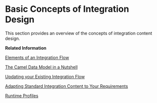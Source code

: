 <!-- loioca0f6f7ab87d4f71bcaa34b40fed97ea -->

# Basic Concepts of Integration Design

This section provides an overview of the concepts of integration content design.

**Related Information**  


[Elements of an Integration Flow](elements-of-an-integration-flow-e49dbee.md "An integration flow allows you to specify how a message is processed on a tenant.")

[The Camel Data Model in a Nutshell](the-camel-data-model-in-a-nutshell-d4f8f03.md "")

[Updating your Existing Integration Flow](updating-your-existing-integration-flow-1f9e879.md "")

[Adapting Standard Integration Content to Your Requirements](adapting-standard-integration-content-to-your-requirements-35b53da.md "When you use standard (predefined) integration content published on SAP Business Accelerator Hub, there are two different ways how to adapt such content to meet the requirements of your concrete business scenario.")

[Runtime Profiles](../IntegrationSettings/runtime-profiles-8007daa.md "Cloud Integration allows you to use integration content for different target integration platforms. Accordingly, different runtime profiles are available to adapt the user interface of the integration content designer to the specifications and capabilities of the target integration platform.")

